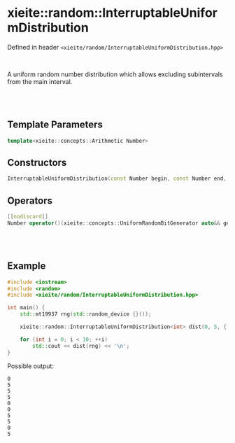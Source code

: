 # xieite::random::InterruptableUniformDistribution
Defined in header `<xieite/random/InterruptableUniformDistribution.hpp>`

<br/>

A uniform random number distribution which allows excluding subintervals from the main interval.

<br/><br/>

## Template Parameters
```cpp
template<xieite::concepts::Arithmetic Number>
```

## Constructors
```cpp
InterruptableUniformDistribution(const Number begin, const Number end, const std::vector<std::pair<Number, Number>>& interruptions);
```

## Operators
```cpp
[[nodiscard]]
Number operator()(xieite::concepts::UniformRandomBitGenerator auto&& generator) noexcept;
```

<br/><br/>

## Example
```cpp
#include <iostream>
#include <random>
#include <xieite/random/InterruptableUniformDistribution.hpp>

int main() {
	std::mt19937 rng(std::random_device {}());

	xieite::random::InterruptableUniformDistribution<int> dist(0, 5, { { 1, 4 } });

	for (int i = 0; i < 10; ++i)
		std::cout << dist(rng) << '\n';
}
```
Possible output:
```
0
5
5
5
0
0
5
5
0
5
```
